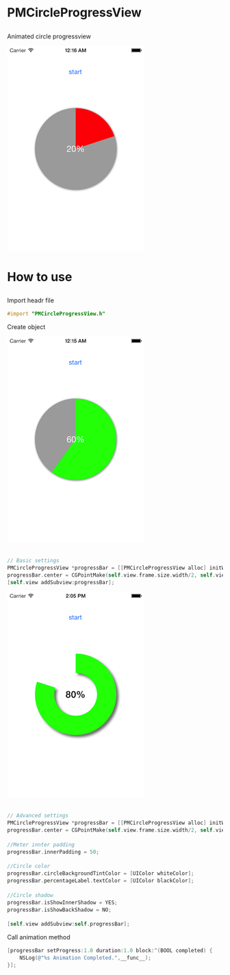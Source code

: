 # PMCircleProgressView

## 

Animated circle progressview

![Screen1](https://github.com/peromasamune/PMCircleProgressView/blob/master/screens/screen1.png?raw=true)

# How to use 
##  

Import headr file

```objective-c
#import "PMCircleProgressView.h"
```

Create object

![Screen3](https://github.com/peromasamune/PMCircleProgressView/blob/master/screens/screen3.png?raw=true)

```objective-c

// Basic settings
PMCircleProgressView *progressBar = [[PMCircleProgressView alloc] initWithFrame:CGRectMake(0, 0, PROGRESS_WIDTH, PROGRESS_WIDTH)];
progressBar.center = CGPointMake(self.view.frame.size.width/2, self.view.frame.size.height/2);
[self.view addSubview:progressBar];
```

![Screen4](https://github.com/peromasamune/PMCircleProgressView/blob/master/screens/screen4.png?raw=true)

```objective-c

// Advanced settings
PMCircleProgressView *progressBar = [[PMCircleProgressView alloc] initWithFrame:CGRectMake(0, 0, PROGRESS_WIDTH, PROGRESS_WIDTH)];
progressBar.center = CGPointMake(self.view.frame.size.width/2, self.view.frame.size.height/2);
    
//Meter innter padding
progressBar.innerPadding = 50;
    
//Circle color
progressBar.circleBackgroundTintColor = [UIColor whiteColor];
progressBar.percentageLabel.textColor = [UIColor blackColor];
    
//Circle shadow
progressBar.isShowInnerShadow = YES;
progressBar.isShowBackShadow = NO;
    
[self.view addSubview:self.progressBar];
```

Call animation method

```objective-c
[progressBar setProgress:1.0 duration:1.0 block:^(BOOL completed) {
    NSLog(@"%s Animation Completed.",__func__);
}];
```

